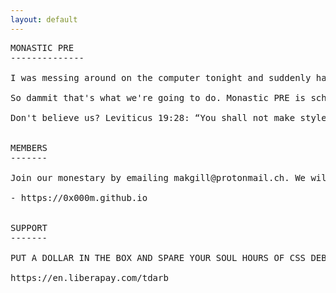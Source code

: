 ```yaml
---
layout: default
---
```


<pre class="col">
MONASTIC PRE
--------------

I was messing around on the computer tonight and suddenly had the idea to start a web design cult. But how to distinguish this cult from the other web design cults out there online? 1mb Club, 512kb Club, 250kb Club, XHMTL Luddites, and most recently the No CSS Club. I know! I'll be more radical than they are. Unfortunately, the most radical of them doesn't give me much left to work with except preformatted tags.

So dammit that's what we're going to do. Monastic PRE is schismatic sect of the minimal web that thinks all other sects are cowardly compromisers and LARPERS probably controlled by Satan who only pretend to want a RETVRN to the golden age of the web. We teach that plain, completely unstyled TEXT is biblical and next to godliness.

Don't believe us? Leviticus 19:28: “You shall not make styles on your website...” Hithero mistranlated from the Hebrew as a prohibition against tattoos. 


MEMBERS
-------

Join our monestary by emailing makgill@protonmail.ch. We will list you as a member. Be be warned. Strict compliance must be observed. If the bulk of your website is not plain preformatted text, we will delist you.

- https://0x000m.github.io


SUPPORT
-------

PUT A DOLLAR IN THE BOX AND SPARE YOUR SOUL HOURS OF CSS DEBUG PURGATORY.

https://en.liberapay.com/tdarb
